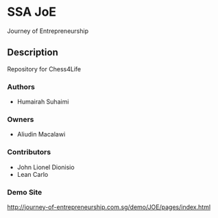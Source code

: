 # SSA JoE
Journey of Entrepreneurship

## Description

Repository for Chess4Life

### Authors

* Humairah Suhaimi

### Owners

* Aliudin Macalawi

### Contributors

* John Lionel Dionisio
* Lean Carlo

### Demo Site

http://journey-of-entrepreneurship.com.sg/demo/JOE/pages/index.html
